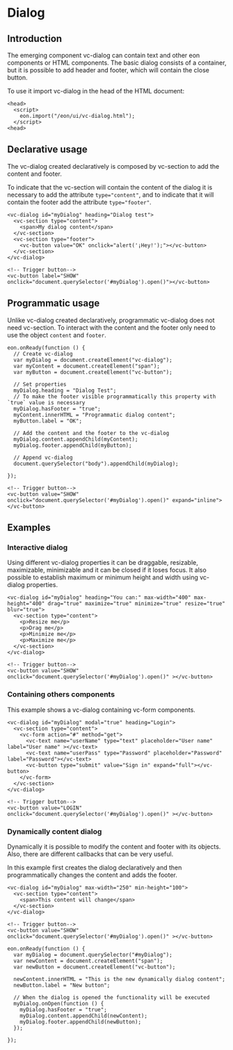 # Dialog

## Introduction

The emerging component vc-dialog can contain text and other eon components or HTML components.
The basic dialog consists of a container, but it is possible to add header and footer, which will contain the close button.

To use it import vc-dialog in the head of the HTML document:
``` [html]
<head>
  <script>
    eon.import("/eon/ui/vc-dialog.html");
  </script>
<head>
```

## Declarative usage

The vc-dialog created declaratively is composed by vc-section to add the content and footer.

To indicate that the vc-section will contain the content of the dialog it is necessary to add the attribute `type="content"`, and to indicate that it will contain the footer add the attribute `type="footer"`.

``` [html]
<vc-dialog id="myDialog" heading="Dialog test">
  <vc-section type="content">
    <span>My dialog content</span>
  </vc-section>
  <vc-section type="footer">
    <vc-button value="OK" onclick="alert('¡Hey!');"></vc-button>
  </vc-section>
</vc-dialog>

<!-- Trigger button-->
<vc-button label="SHOW" onclick="document.querySelector('#myDialog').open()"></vc-button>
```

## Programmatic usage

Unlike vc-dialog created declaratively, programmatic vc-dialog does not need vc-section. To interact with the content and the footer only need to use the object `content` and `footer`.

``` [javascript]
eon.onReady(function () {
  // Create vc-dialog
  var myDialog = document.createElement("vc-dialog");
  var myContent = document.createElement("span");
  var myButton = document.createElement("vc-button");

  // Set properties
  myDialog.heading = "Dialog Test";
  // To make the footer visible programmatically this property with `true` value is necessary
  myDialog.hasFooter = "true";
  myContent.innerHTML = "Programmatic dialog content";
  myButton.label = "OK";

  // Add the content and the footer to the vc-dialog
  myDialog.content.appendChild(myContent);
  myDialog.footer.appendChild(myButton);

  // Append vc-dialog
  document.querySelector("body").appendChild(myDialog);

});
```

``` [html]
<!-- Trigger button-->
<vc-button value="SHOW" onclick="document.querySelector('#myDialog').open()" expand="inline"></vc-button>
``` 

## Examples

### Interactive dialog
Using different vc-dialog properties it can be draggable, resizable, maximizable, minimizable and it can be closed if it loses focus.
It also possible to establish maximum or minimum height and width using vc-dialog properties.

``` [html]
<vc-dialog id="myDialog" heading="You can:" max-width="400" max-height="400" drag="true" maximize="true" minimize="true" resize="true" blur="true">
  <vc-section type="content">
    <p>Resize me</p>
    <p>Drag me</p>
    <p>Minimize me</p>
    <p>Maximize me</p>
  </vc-section>
</vc-dialog>

<!-- Trigger button-->
<vc-button value="SHOW" onclick="document.querySelector('#myDialog').open()" ></vc-button>
```

### Containing others components
This example shows a vc-dialog containing vc-form components. 

``` [html]
<vc-dialog id="myDialog" modal="true" heading="Login">
  <vc-section type="content">
    <vc-form action="#" method="get">
      <vc-text name="userName" type="text" placeholder="User name" label="User name" ></vc-text>
      <vc-text name="userPass" type="Password" placeholder="Password" label="Password"></vc-text>
      <vc-button type="submit" value="Sign in" expand="full"></vc-button>
    </vc-form>
  </vc-section>
</vc-dialog>

<!-- Trigger button-->
<vc-button value="LOGIN" onclick="document.querySelector('#myDialog').open()" ></vc-button>
```


### Dynamically content dialog
Dynamically it is possible to modify the content and footer with its objects. Also, there are different callbacks that can be very useful. 

In this example first creates the dialog declaratively and then programmatically changes the content and adds the footer.
``` [html]
<vc-dialog id="myDialog" max-width="250" min-height="100">
  <vc-section type="content">
    <span>This content will change</span>
  </vc-section>
</vc-dialog>

<!-- Trigger button-->
<vc-button value="SHOW" onclick="document.querySelector('#myDialog').open()" ></vc-button>
```

``` [javascript]
eon.onReady(function () {
  var myDialog = document.querySelector("#myDialog");
  var newContent = document.createElement("span");
  var newButton = document.createElement("vc-button");

  newContent.innerHTML = "This is the new dynamically dialog content";
  newButton.label = "New button";

  // When the dialog is opened the functionality will be executed
  myDialog.onOpen(function () {
    myDialog.hasFooter = "true";
    myDialog.content.appendChild(newContent);
    myDialog.footer.appendChild(newButton);
  });

});
```
